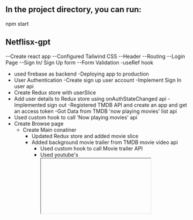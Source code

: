 ## In the project directory, you can run:

npm start

## Netflisx-gpt

--Create react app
--Configured Tailwind CSS
--Header
--Routing
--Login Page
--Sign In/ Sign Up form
--Form Validation
  -useRef hook
- used firebase as backend
-Deploying app to production
- User Authentication 
  -Create sign up user account
  -Implement Sign In user api
- Create Redux store with userSlice
- Add user details to Redux store using onAuthStateChanged api
-Implemented sign out
-Registered TMDB API and create an app and get an access token
-Got Data from TMDB 'now playing movies' list api
- Used custom hook to call 'Now playing movies' api
- Create Browse page
   - Create Main conatiner
     - Updated Redux store and added movie slice
     - Added background movie trailer from TMDB movie video api
       - Used custom hook to call Movie trailer API 
       - Used youtube's <iframe> for video
       - Added autoplay feature in background movie trailer
     - Added Movie title and description from TMDB nowPlaying movie api

# Features

-Login/Signup
  -Sign In/Sign Up form
  -Redirect to Browse Page

-Browse(After authentication)
   -Header
   -Routing
   -Main Movie
     -Tailer in background
     -Title & Description
     -Movie suggestions

-Netflix gpt
  -Search bar
  -Movie suggestions     

